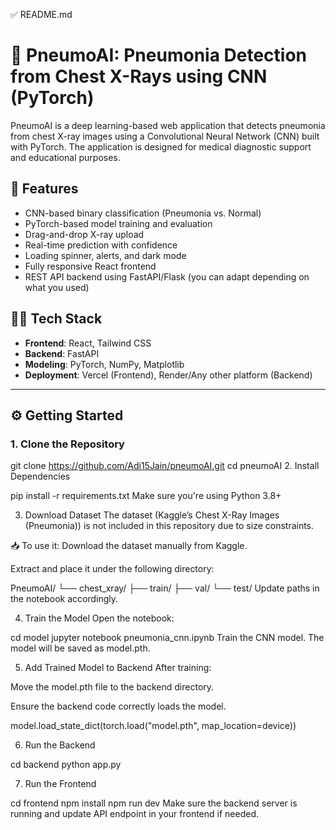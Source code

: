✅ README.md

# 🧠 PneumoAI: Pneumonia Detection from Chest X-Rays using CNN (PyTorch)

PneumoAI is a deep learning-based web application that detects pneumonia from chest X-ray images using a Convolutional Neural Network (CNN) built with PyTorch. The application is designed for medical diagnostic support and educational purposes.

## 🚀 Features

- CNN-based binary classification (Pneumonia vs. Normal)
- PyTorch-based model training and evaluation
- Drag-and-drop X-ray upload
- Real-time prediction with confidence
- Loading spinner, alerts, and dark mode
- Fully responsive React frontend
- REST API backend using FastAPI/Flask (you can adapt depending on what you used)

## 🧑‍💻 Tech Stack

- **Frontend**: React, Tailwind CSS
- **Backend**: FastAPI
- **Modeling**: PyTorch, NumPy, Matplotlib
- **Deployment**: Vercel (Frontend), Render/Any other platform (Backend)

---

## ⚙️ Getting Started

### 1. Clone the Repository

git clone https://github.com/Adi15Jain/pneumoAI.git
cd pneumoAI 2. Install Dependencies

pip install -r requirements.txt
Make sure you're using Python 3.8+

3. Download Dataset
   The dataset (Kaggle’s Chest X-Ray Images (Pneumonia)) is not included in this repository due to size constraints.

📥 To use it:
Download the dataset manually from Kaggle.

Extract and place it under the following directory:

PneumoAI/
└── chest_xray/
├── train/
├── val/
└── test/
Update paths in the notebook accordingly.

4. Train the Model
   Open the notebook:

cd model
jupyter notebook pneumonia_cnn.ipynb
Train the CNN model. The model will be saved as model.pth.

5. Add Trained Model to Backend
   After training:

Move the model.pth file to the backend directory.

Ensure the backend code correctly loads the model.

model.load_state_dict(torch.load("model.pth", map_location=device))

6. Run the Backend

cd backend
python app.py

7. Run the Frontend

cd frontend
npm install
npm run dev
Make sure the backend server is running and update API endpoint in your frontend if needed.
